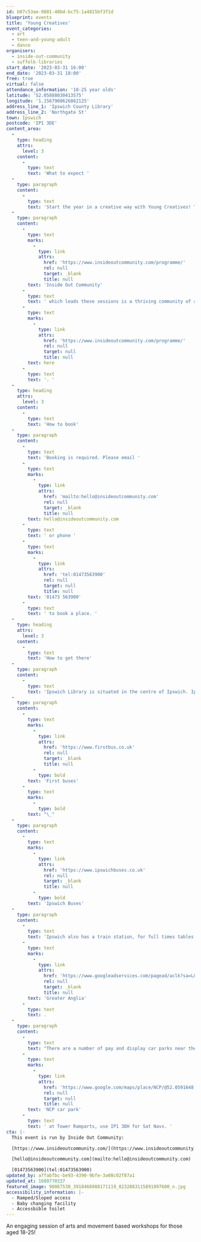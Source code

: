 ```yaml
---
id: b07c53ae-9881-40bd-bc75-1a4815bf3f1d
blueprint: events
title: 'Young Creatives'
event_categories:
  - art
  - teen-and-young-adult
  - dance
organisers:
  - inside-out-community
  - suffolk-libraries
start_date: '2023-03-31 16:00'
end_date: '2023-03-31 18:00'
free: true
virtual: false
attendance_information: '18-25 year olds'
latitude: '52.05888030413575'
longitude: '1.1567908626862125'
address_line_1: 'Ipswich County Library'
address_line_2: 'Northgate St'
town: Ipswich
postcode: 'IP1 3DE'
content_area:
  -
    type: heading
    attrs:
      level: 3
    content:
      -
        type: text
        text: 'What to expect '
  -
    type: paragraph
    content:
      -
        type: text
        text: 'Start the year in a creative way with Young Creatives! These sessions for young people will include free arts and movement-based workshops led by artists every Friday, during term-time. In addition, there will be monthly online social meetups, to chat and enable connections. '
  -
    type: paragraph
    content:
      -
        type: text
        marks:
          -
            type: link
            attrs:
              href: 'https://www.insideoutcommunity.com/programme/'
              rel: null
              target: _blank
              title: null
        text: 'Inside Out Community'
      -
        type: text
        text: ' which leads these sessions is a thriving community of artists, volunteers and members who use art and creativity as a way of helping others improve and maintain their mental health and emotional wellbeing. Find out more about what the Inside Out Community does '
      -
        type: text
        marks:
          -
            type: link
            attrs:
              href: 'https://www.insideoutcommunity.com/programme/'
              rel: null
              target: null
              title: null
        text: here
      -
        type: text
        text: '. '
  -
    type: heading
    attrs:
      level: 3
    content:
      -
        type: text
        text: 'How to book'
  -
    type: paragraph
    content:
      -
        type: text
        text: 'Booking is required. Please email '
      -
        type: text
        marks:
          -
            type: link
            attrs:
              href: 'mailto:hello@insideoutcommunity.com'
              rel: null
              target: _blank
              title: null
        text: hello@insideoutcommunity.com
      -
        type: text
        text: ' or phone '
      -
        type: text
        marks:
          -
            type: link
            attrs:
              href: 'tel:01473563900'
              rel: null
              target: null
              title: null
        text: '01473 563900'
      -
        type: text
        text: ' to book a place. '
  -
    type: heading
    attrs:
      level: 3
    content:
      -
        type: text
        text: 'How to get there'
  -
    type: paragraph
    content:
      -
        type: text
        text: 'Ipswich Library is situated in the centre of Ipswich. Ipswich is served by two bus services both of which have stops only a couple of minutes walk from the venue:'
  -
    type: paragraph
    content:
      -
        type: text
        marks:
          -
            type: link
            attrs:
              href: 'https://www.firstbus.co.uk'
              rel: null
              target: _blank
              title: null
          -
            type: bold
        text: 'First buses'
      -
        type: text
        marks:
          -
            type: bold
        text: "\_"
  -
    type: paragraph
    content:
      -
        type: text
        marks:
          -
            type: link
            attrs:
              href: 'https://www.ipswichbuses.co.uk'
              rel: null
              target: _blank
              title: null
          -
            type: bold
        text: 'Ipswich Buses'
  -
    type: paragraph
    content:
      -
        type: text
        text: 'Ipswich also has a train station, for full times tables, visit '
      -
        type: text
        marks:
          -
            type: link
            attrs:
              href: 'https://www.googleadservices.com/pagead/aclk?sa=L&ai=DChcSEwiO8N3i9b75AhVK7O0KHZiPB4cYABAAGgJkZw&ae=2&ohost=www.google.com&cid=CAESauD2nHrJiEa5SYCy9SQd0UI8YZ8VDyCC12MTDhByjOzoibMzdZLQqLjMUvsZ9M4bTPZm3JugmeLpa7C2z_16ntILhU1DhC50NZqg0JxJOdud38nXbTi3a2qB6TorWxbuXJZo0dRFdMtIuRk&sig=AOD64_0ZNncVFsLKSZX4cGdzF-seYXAsKg&q&adurl&ved=2ahUKEwiN_9Xi9b75AhUKgFwKHb8wBNwQ0Qx6BAgDEAE&nis=8&dct=1'
              rel: null
              target: _blank
              title: null
        text: 'Greater Anglia'
      -
        type: text
        text: .
  -
    type: paragraph
    content:
      -
        type: text
        text: "There are a number of pay and display car parks near the venue, the closest is\_a "
      -
        type: text
        marks:
          -
            type: link
            attrs:
              href: 'https://www.google.com/maps/place/NCP/@52.0591648,1.1514557,17z/data=!4m15!1m8!3m7!1s0x47d9a1d33ba91a13:0x1eb62c52b78051d7!2sTower+Ramparts,+Ipswich!3b1!8m2!3d52.0591648!4d1.1536444!16s%2Fg%2F1vfn5y61!3m5!1s0x47d9a1c9a95912e5:0x2ed13c9dfb6c3e83!8m2!3d52.0593149!4d1.1523731!16s%2Fg%2F12qh60tc0'
              rel: null
              target: null
              title: null
        text: 'NCP car park'
      -
        type: text
        text: ' at Tower Ramparts, use IP1 3DH for Sat Navs. '
cta: |-
  This event is run by Inside Out Community:

  [https://www.insideoutcommunity.com/](https://www.insideoutcommunity.com/)

  [hello@insideoutcommunity.com](mailto:hello@insideoutcommunity.com)

  [01473563900](tel:01473563900)
updated_by: a7fabfbc-be93-4390-9bfe-3a08c02f87a1
updated_at: 1680770337
featured_image: 90867530_3918466988171119_8232883115891097600_n.jpg
accessibility_information: |-
  - Ramped/Sloped access
  - Baby changing facility
  - Accessbible toilet
---
```

An engaging session of arts and movement based workshops for those aged 18-25!